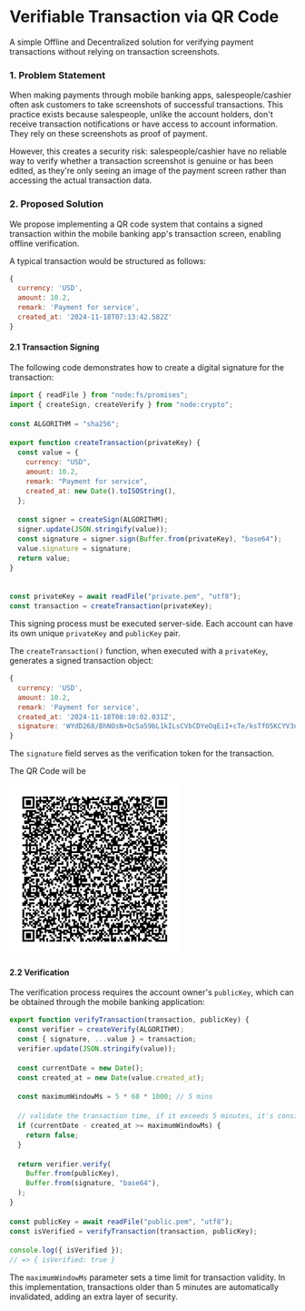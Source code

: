 # Verifiable Transaction via QR Code

A simple Offline and Decentralized solution for verifying payment transactions without relying on transaction screenshots.

### 1. Problem Statement

When making payments through mobile banking apps, salespeople/cashier often ask customers to take screenshots of successful transactions. This practice exists because salespeople, unlike the account holders, don't receive transaction notifications or have access to account information. They rely on these screenshots as proof of payment.

However, this creates a security risk: salespeople/cashier have no reliable way to verify whether a transaction screenshot is genuine or has been edited, as they're only seeing an image of the payment screen rather than accessing the actual transaction data.


### 2. Proposed Solution


We propose implementing a QR code system that contains a signed transaction within the mobile banking app's transaction screen, enabling offline verification.

A typical transaction would be structured as follows:

```js
{
  currency: 'USD',
  amount: 10.2,
  remark: 'Payment for service',
  created_at: '2024-11-18T07:13:42.582Z'
}
```


#### 2.1 Transaction Signing

The following code demonstrates how to create a digital signature for the transaction:


```js
import { readFile } from "node:fs/promises";
import { createSign, createVerify } from "node:crypto";

const ALGORITHM = "sha256";

export function createTransaction(privateKey) {
  const value = {
    currency: "USD",
    amount: 10.2,
    remark: "Payment for service",
    created_at: new Date().toISOString(),
  };

  const signer = createSign(ALGORITHM);
  signer.update(JSON.stringify(value));
  const signature = signer.sign(Buffer.from(privateKey), "base64");
  value.signature = signature;
  return value;
}


const privateKey = await readFile("private.pem", "utf8");
const transaction = createTransaction(privateKey);
```

This signing process must be executed server-side. Each account can have its own unique `privateKey` and `publicKey` pair.

The `createTransaction()` function, when executed with a `privateKey`, generates a signed transaction object:

```js
{
  currency: 'USD',
  amount: 10.2,
  remark: 'Payment for service',
  created_at: '2024-11-18T08:10:02.031Z',
  signature: 'WYdD268/BhNOsN+OcSa59bL1kILsCVbCDYeOqEiI+cTe/ksTfO5KCYV3nBFfJa7E26rEVkXEA8odSP0o6pJQQp5/DVuSmiT5M9vELTtoG9WitI2FROs+r/VltBO2Dm6ZSAYlUTrKxDfF6Qof5p9wnZhIMI53Jv2jCh0oZ6HKY/uSQrAjTP52bnxzt0b0+xJknGwxCphgzTOBWdeeHNU8XZ2OZEiKou7Dz4n4+tXunQH4RkZMzdP02fIyyfXgRDpcH7/grwE9f7ThLfTOFHYlVE3M/6mS5KoenGP6wJ3w1MSaqhdwJ3N3GGDoevy+sUi+xSspYwPGryyQbDxPiZmt/g=='
}
```

The `signature` field serves as the verification token for the transaction.

The QR Code will be

<img src="qrcode.png" width=300>


#### 2.2 Verification

The verification process requires the account owner's `publicKey`, which can be obtained through the mobile banking application:

```js
export function verifyTransaction(transaction, publicKey) {
  const verifier = createVerify(ALGORITHM);
  const { signature, ...value } = transaction;
  verifier.update(JSON.stringify(value));

  const currentDate = new Date();
  const created_at = new Date(value.created_at);

  const maximumWindowMs = 5 * 60 * 1000; // 5 mins

  // validate the transaction time, if it exceeds 5 minutes, it's considered invalid.
  if (currentDate - created_at >= maximumWindowMs) {
    return false;
  }

  return verifier.verify(
    Buffer.from(publicKey),
    Buffer.from(signature, "base64"),
  );
}

const publicKey = await readFile("public.pem", "utf8");
const isVerified = verifyTransaction(transaction, publicKey);

console.log({ isVerified });
// => { isVerified: true }
```


The `maximumWindowMs` parameter sets a time limit for transaction validity. In this implementation, transactions older than 5 minutes are automatically invalidated, adding an extra layer of security.
